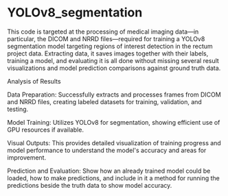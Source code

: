 # YOLOv8_segmentation
This code is targeted at the processing of medical imaging data—in particular, the DICOM and NRRD files—required for training a YOLOv8 segmentation model targeting regions of interest detection in the rectum project data. Extracting data, it saves images together with their labels, training a model, and evaluating it is all done without missing several result visualizations and model prediction comparisons against ground truth data.

Analysis of Results

Data Preparation: Successfully extracts and processes frames from DICOM and NRRD files, creating labeled datasets for training, validation, and testing.

Model Training: Utilizes YOLOv8 for segmentation, showing efficient use of GPU resources if available.

Visual Outputs: This provides detailed visualization of training progress and model performance to understand the model's accuracy and areas for improvement.

Prediction and Evaluation: Show how an already trained model could be loaded, how to make predictions, and include in it a method for running the predictions beside the truth data to show model accuracy.
